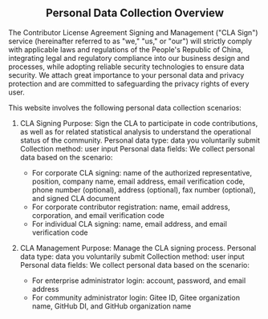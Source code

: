 ## <center>Personal Data Collection Overview</center>

The Contributor License Agreement Signing and Management ("CLA Sign") service (hereinafter referred to as "we," "us," or "our") will strictly comply with applicable laws and regulations of the People's Republic of China, integrating legal and regulatory compliance into our business design and processes, while adopting reliable security technologies to ensure data security. We attach great importance to your personal data and privacy protection and are committed to safeguarding the privacy rights of every user.

This website involves the following personal data collection scenarios:

1. CLA Signing
Purpose: Sign the CLA to participate in code contributions, as well as for related statistical analysis to understand the operational status of the community.
Personal data type: data you voluntarily submit
Collection method: user input
Personal data fields: We collect personal data based on the scenario:
    - For corporate CLA signing: name of the authorized representative, position, company name, email address, email verification code, phone number (optional), address (optional), fax number (optional), and signed CLA document
    - For corporate contributor registration: name, email address, corporation, and email verification code
    - For individual CLA signing: name, email address, and email verification code

2. CLA Management
Purpose: Manage the CLA signing process.
Personal data type: data you voluntarily submit
Collection method: user input
Personal data fields: We collect personal data based on the scenario:
    - For enterprise administrator login: account, password, and email address
    - For community administrator login: Gitee ID, Gitee organization name, GitHub DI, and GitHub organization name